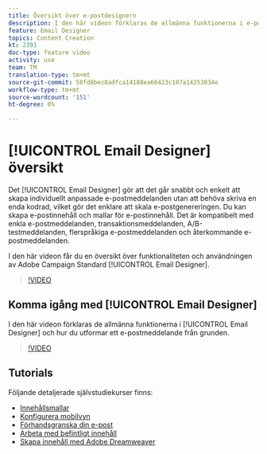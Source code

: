 ```yaml
---
title: Översikt över e-postdesignern
description: I den här videon förklaras de allmänna funktionerna i e-postdesignern och hur du utformar ett e-postmeddelande från grunden.På den här sidan visas alla tillgängliga funktionsvideor för Adobe Campaign e-postdesigner
feature: Email Designer
topics: Content Creation
kt: 2391
doc-type: feature video
activity: use
team: TM
translation-type: tm+mt
source-git-commit: 58fd8bec8adfca14188ea66423c107a14253834e
workflow-type: tm+mt
source-wordcount: '151'
ht-degree: 0%

---
```



# [!UICONTROL Email Designer] översikt

Det [!UICONTROL Email Designer] gör att det går snabbt och enkelt att skapa individuellt anpassade e-postmeddelanden utan att behöva skriva en enda kodrad, vilket gör det enklare att skala e-postgenereringen. Du kan skapa e-postinnehåll och mallar för e-postinnehåll. Det är kompatibelt med enkla e-postmeddelanden, transaktionsmeddelanden, A/B-testmeddelanden, flerspråkiga e-postmeddelanden och återkommande e-postmeddelanden.

I den här videon får du en översikt över funktionaliteten och användningen av Adobe Campaign Standard [!UICONTROL Email Designer].

>[!VIDEO](https://video.tv.adobe.com/v/22771?quality=12)

## Komma igång med [!UICONTROL Email Designer]

I den här videon förklaras de allmänna funktionerna i [!UICONTROL Email Designer] och hur du utformar ett e-postmeddelande från grunden.

>[!VIDEO](https://video.tv.adobe.com/v/25912?quality=12)

## Tutorials

Följande detaljerade självstudiekurser finns:

* [Innehållsmallar](/help/designing-content/email-designer/email-content-templates.md)
* [Konfigurera mobilvyn](/help/designing-content/email-designer/configure-the-mobile-view.md)
* [Förhandsgranska din e-post](/help/designing-content/email-designer/preview-your-email.md)
* [Arbeta med befintligt innehåll](/help/designing-content/email-designer/working-with-existing-content.md)
* [Skapa innehåll med Adobe Dreamweaver](/help/designing-content/email-designer/dreamweaver-integration.md)
